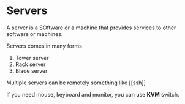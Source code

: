 # Servers

A server is a SOftware or a machine that provides services to other software or machines.

Servers comes in many forms 
1. Tower server
2. Rack server
3. Blade server

Multiple servers can be remotely something like [[ssh]]

If you need mouse, keyboard and monitor, you can use **KVM** switch. 
